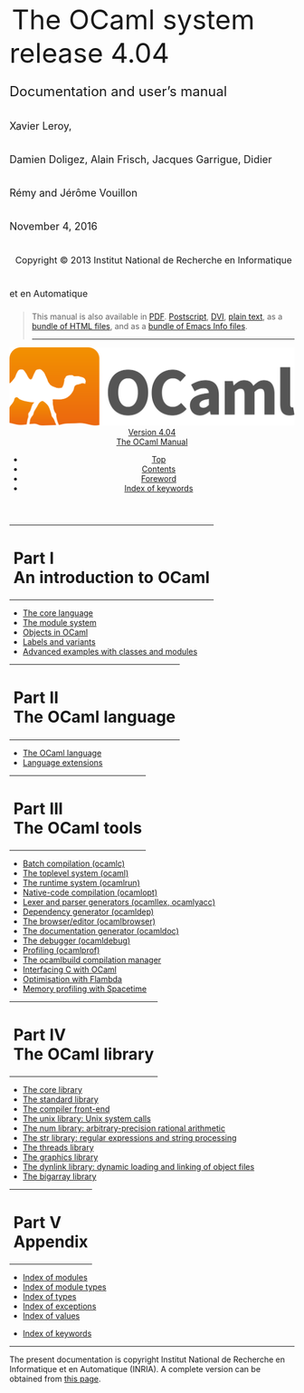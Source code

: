 <!-- ((! set title Manual !)) ((! set documentation !)) ((! set manual !)) ((! set nobreadcrumb !)) -->
<div class="manual content"><ul class="part_menu"></ul>


<div class="center">
&nbsp;<span style="font-size:xx-large"><span style="font-size:150%">The OCaml system <br>
 release 4.04<br>
<span style="font-size:x-large">Documentation and user’s manual <br>
<span style="font-size:large">Xavier Leroy, <br>
 Damien Doligez, Alain Frisch, Jacques Garrigue, Didier Rémy and Jérôme Vouillon <br>
 November&nbsp;4, 2016<br>
 &nbsp;
<span style="font-size:medium">Copyright © 2013 Institut National de
Recherche en Informatique et en Automatique
</span></span></span></span></span></div><blockquote class="quote">

This manual is also available in
<a href="http://caml.inria.fr/distrib/ocaml-4.04/ocaml-4.04-refman.pdf">PDF</a>.
<a href="http://caml.inria.fr/distrib/ocaml-4.04/ocaml-4.04-refman.ps.gz">Postscript</a>,
<a href="http://caml.inria.fr/distrib/ocaml-4.04/ocaml-4.04-refman.dvi.gz">DVI</a>,
<a href="http://caml.inria.fr/distrib/ocaml-4.04/ocaml-4.04-refman.txt">plain text</a>,
as a
<a href="http://caml.inria.fr/distrib/ocaml-4.04/ocaml-4.04-refman-html.tar.gz">bundle of HTML files</a>,
and as a
<a href="http://caml.inria.fr/distrib/ocaml-4.04/ocaml-4.04-refman.info.tar.gz">bundle of Emacs Info files</a>.
<hr style="height:2">
</blockquote><header><nav class="toc brand"><a class="brand" href="https://ocaml.org/"><img src="colour-logo-gray.svg" class="svg" alt="OCaml"></a></nav><nav class="toc"><div class="toc_version"><a href="/docs" id="version-select">Version 4.04</a></div><div class="toc_title"><a href="#">The OCaml Manual</a></div><ul><li class="top"><a href="#">Top</a></li>
<li><a href="manual001.html#start-section">Contents</a>
</li><li><a href="foreword.html#start-section">Foreword</a>
</li><li class="top"><a href="manual046.html#start-section">Index of keywords</a></li></ul></nav></header>
<table class="center"><tbody><tr><td><h1 class="part" id="sec6">Part&nbsp;I<br>
An introduction to OCaml</h1></td></tr>
</tbody></table>
<p>
<a id="p:tutorials"></a>
</p>
<ul>
<li><a href="coreexamples.html">The core language</a>
</li><li><a href="moduleexamples.html">The module system</a>
</li><li><a href="objectexamples.html">Objects in OCaml</a>
</li><li><a href="lablexamples.html">Labels and variants</a>
</li><li><a href="advexamples.html">Advanced examples with classes and modules</a>
</li></ul>
<table class="center"><tbody><tr><td><h1 class="part" id="sec58">Part&nbsp;II<br>
The OCaml language</h1></td></tr>
</tbody></table>
<p>
<a id="p:refman"></a>
</p>
<ul>
<li><a href="language.html">The OCaml language</a>
</li><li><a href="extn.html">Language extensions</a>
</li></ul>
<table class="center"><tbody><tr><td><h1 class="part" id="sec263">Part&nbsp;III<br>
The OCaml tools</h1></td></tr>
</tbody></table>
<p>
<a id="p:commands"></a></p>
<ul>
<li><a href="comp.html">Batch compilation (ocamlc)</a>
</li><li><a href="toplevel.html">The toplevel system (ocaml)</a>
</li><li><a href="runtime.html">The runtime system (ocamlrun)</a>
</li><li><a href="native.html">Native-code compilation (ocamlopt)</a>
</li><li><a href="lexyacc.html">Lexer and parser generators (ocamllex, ocamlyacc)</a>
</li><li><a href="depend.html">Dependency generator (ocamldep)</a>
</li><li><a href="browser.html">The browser/editor (ocamlbrowser)</a>
</li><li><a href="ocamldoc.html">The documentation generator (ocamldoc)</a>
</li><li><a href="debugger.html">The debugger (ocamldebug)</a>
</li><li><a href="profil.html">Profiling (ocamlprof)</a>
</li><li><a href="manual032.html">The ocamlbuild compilation manager</a>
</li><li><a href="intfc.html">Interfacing C with OCaml</a>
</li><li><a href="flambda.html">Optimisation with Flambda</a>
</li><li><a href="spacetime.html">Memory profiling with Spacetime</a>
</li></ul>
<table class="center"><tbody><tr><td><h1 class="part" id="sec517">Part&nbsp;IV<br>
The OCaml library</h1></td></tr>
</tbody></table>
<p>
<a id="p:library"></a>
</p>
<ul>
<li><a href="core.html">The core library</a>
</li><li><a href="stdlib.html">The standard library</a>
</li><li><a href="parsing.html">The compiler front-end</a>
</li><li><a href="libunix.html">The unix library: Unix system calls</a>
</li><li><a href="libnum.html">The num library: arbitrary-precision rational arithmetic</a>
</li><li><a href="libstr.html">The str library: regular expressions and string processing</a>
</li><li><a href="libthreads.html">The threads library</a>
</li><li><a href="libgraph.html">The graphics library</a>
</li><li><a href="libdynlink.html">The dynlink library: dynamic loading and linking of object files</a>
</li><li><a href="libbigarray.html">The bigarray library</a>
</li></ul>
<table class="center"><tbody><tr><td><h1 class="part" id="sec539">Part&nbsp;V<br>
Appendix</h1></td></tr>
</tbody></table>
<p>
<a id="p:appendix"></a></p><ul class="ftoc2"><li class="li-links">
<a href="../../api/4.04/index_modules.html">Index of modules</a>
</li><li class="li-links"><a href="../../api/4.04/index_module_types.html">Index of module types</a>
</li><li class="li-links"><a href="../../api/4.04/index_types.html">Index of types</a>
</li><li class="li-links"><a href="../../api/4.04/index_exceptions.html">Index of exceptions</a>
</li><li class="li-links"><a href="../../api/4.04/index_values.html">Index of values</a>
</li></ul><ul>
<li><a href="manual046.html">Index of keywords</a>
</li></ul>

<hr style="height:2">

<div class="copyright">The present documentation is copyright Institut National de Recherche en Informatique et en Automatique (INRIA). A complete version can be obtained from <a href="http://caml.inria.fr/pub/docs/manual-ocaml/">this page</a>.</div></div>